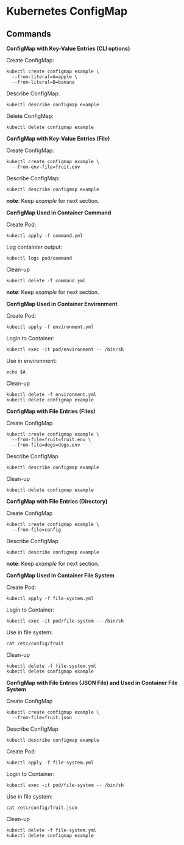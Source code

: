 # Kubernetes ConfigMap

> 

[]()

## Commands

**ConfigMap with Key-Value Entries (CLI options)**

Create ConfigMap:

```
kubectl create configmap example \
  --from-literal=A=apple \
  --from-literal=B=banana
```

Describe ConfigMap:

```
kubectl describe configmap example
```

Delete ConfigMap:

```
kubectl delete configmap example

```

**ConfigMap with Key-Value Entries (File)**

Create ConfigMap:

```
kubectl create configmap example \
  --from-env-file=fruit.env
```

Describe ConfigMap:

```
kubectl describe configmap example
```

**note**: Keep *example* for next section.

**ConfigMap Used in Container Command**

Create Pod:

```
kubectl apply -f command.yml
```

Log containter output:

```
kubectl logs pod/command
```

Clean-up

```
kubectl delete -f command.yml
```

**note**: Keep *example* for next section.

**ConfigMap Used in Container Environment**

Create Pod:

```
kubectl apply -f environment.yml
```

Login to Container:

```
kubectl exec -it pod/environment -- /bin/sh
```

Use in environment:

```
echo $A
```

Clean-up

```
kubectl delete -f environment.yml
kubectl delete configmap example
```

**ConfigMap with File Entries (Files)**

Create ConfigMap

```
kubectl create configmap example \
  --from-file=fruit=fruit.env \
  --from-file=dogs=dogs.env
```

Describe ConfigMap

```
kubectl describe configmap example
```

Clean-up

```
kubectl delete configmap example
```

**ConfigMap with File Entries (Directory)**

Create ConfigMap

```
kubectl create configmap example \
  --from-file=config
```

Describe ConfigMap

```
kubectl describe configmap example
```

**note**: Keep *example* for next section.

**ConfigMap Used in Container File System**

Create Pod:

```
kubectl apply -f file-system.yml
```

Login to Container:

```
kubectl exec -it pod/file-system -- /bin/sh
```

Use in file system:

```
cat /etc/config/fruit
```

Clean-up

```
kubectl delete -f file-system.yml
kubectl delete configmap example
```

**ConfigMap with File Entries (JSON File) and Used in Container File System**

Create ConfigMap

```
kubectl create configmap example \
  --from-file=fruit.json 
```

Describe ConfigMap

```
kubectl describe configmap example
```

Create Pod:

```
kubectl apply -f file-system.yml
```

Login to Container:

```
kubectl exec -it pod/file-system -- /bin/sh
```

Use in file system:

```
cat /etc/config/fruit.json
```

Clean-up

```
kubectl delete -f file-system.yml
kubectl delete configmap example
```
